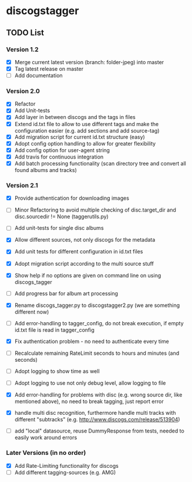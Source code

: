# discogstagger

## TODO List

### Version 1.2

- [x] Merge current latest version (branch: folder-jpeg) into master
- [x] Tag latest release on master
- [ ] Add documentation

### Version 2.0

- [x] Refactor
- [x] Add Unit-tests
- [x] Add layer in between discogs and the tags in files
- [x] Extend id.txt file to allow to use different tags and make the configuration
      easier (e.g. add sections and add source-tag)
- [x] Add migration script for current id.txt structure (easy)
- [x] Adopt config option handling to allow for greater flexibility
- [x] Add config option for user-agent string
- [x] Add travis for continuous integration
- [x] Add batch processing functionality (scan directory tree and convert all
      found albums and tracks)

### Version 2.1

- [x] Provide authentication for downloading images
- [ ] Minor Refactoring to avoid multiple checking of disc.target_dir and
      disc.sourcedir != None (taggerutils.py)
- [ ] Add unit-tests for single disc albums
- [x] Allow different sources, not only discogs for the metadata
- [x] Add unit tests for different configuration in id.txt files
- [x] Adopt migration script according to the multi source stuff
- [x] Show help if no options are given on command line on using discogs_tagger
- [ ] Add progress bar for album art processing
- [x] Rename discogs_tagger.py to discogstagger2.py (we are something different now)
- [ ] Add error-handling to tagger_config, do not break execution, if empty id.txt file is read in tagger_config
- [x] Fix authentication problem - no need to authenticate every time
- [ ] Recalculate remaining RateLimit seconds to hours and minutes (and seconds)
- [ ] Adopt logging to show time as well
- [ ] Adopt logging to use not only debug level, allow logging to file
- [x] Add error-handling for problems with disc (e.g. wrong source dir, like mentioned above), no need to
      break tagging, just report error
- [x] handle multi disc recognition, furthermore handle multi tracks with different "subtracks"
      (e.g. http://www.discogs.com/release/513904)
- [ ] add "local" datasource, reuse DummyResponse from tests, needed to easily work around errors


### Later Versions (in no order)

- [x] Add Rate-Limiting functionality for discogs
- [ ] Add different tagging-sources (e.g. AMG)
